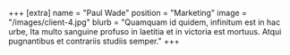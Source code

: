 +++
[extra]
name = "Paul Wade"
position = "Marketing"
image = "/images/client-4.jpg"
blurb = "Quamquam id quidem, infinitum est in hac urbe, Ita multo sanguine profuso in laetitia et in victoria est mortuus. Atqui pugnantibus et contrariis studiis semper."
+++
